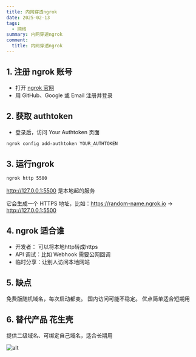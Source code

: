 ```yaml
---
title: 内网穿透ngrok
date: 2025-02-13
tags: 
  - 网络
summary: 内网穿透ngrok
comment:
  title: 内网穿透ngrok
---
```


## 1. 注册 ngrok 账号
* 打开 [ngrok 官网](https://dashboard.ngrok.com/)
* 用 GitHub、Google 或 Email 注册并登录

## 2. 获取 authtoken
* 登录后，访问 Your Authtoken 页面
```bash
ngrok config add-authtoken YOUR_AUTHTOKEN
```
## 3. 运行ngrok
```bash
ngrok http 5500
```
http://127.0.0.1:5500 是本地起的服务

它会生成一个 HTTPS 地址，比如：https://random-name.ngrok.io -> http://127.0.0.1:5500


## 4. ngrok 适合谁
* 开发者： 可以将本地http转成https
* API 调试：比如 Webhook 需要公网回调
* 临时分享：让别人访问本地网站

## 5. 缺点
免费版随机域名，每次启动都变。 国内访问可能不稳定。 优点简单适合短期用

## 6. 替代产品 花生壳
提供二级域名、可绑定自己域名，适合长期用

![alt](@assets/2025/ngrok.png)